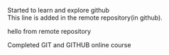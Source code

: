 Started to learn and explore github<br>
This line is added in the remote repository(in github).

hello from remote repository

Completed GIT and GITHUB online course
